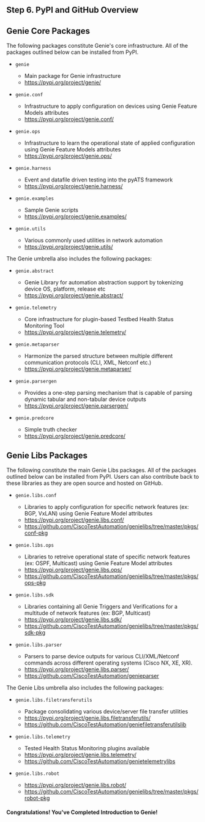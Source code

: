 ## Step 6. PyPI and GitHub Overview


## Genie Core Packages

The following packages constitute Genie's core infrastructure. All of the packages outlined below can be installed from PyPI.

- `genie`
	- Main package for Genie infrastructure
	- https://pypi.org/project/genie/

- `genie.conf`
	- Infrastructure to apply configuration on devices using Genie Feature Models attributes
	- https://pypi.org/project/genie.conf/

- `genie.ops`
	- Infrastructure to learn the operational state of applied configuration using Genie Feature Models attributes
	- https://pypi.org/project/genie.ops/

- `genie.harness`
	- Event and datafile driven testing into the pyATS framework
	- https://pypi.org/project/genie.harness/

- `genie.examples`
	- Sample Genie scripts
	- https://pypi.org/project/genie.examples/

- `genie.utils`
	- Various commonly used utilities in network automation
	- https://pypi.org/project/genie.utils/


The Genie umbrella also includes the following packages:

- `genie.abstract`
	- Genie Library for automation abstraction support by tokenizing device OS, platform, release etc
	- https://pypi.org/project/genie.abstract/

- `genie.telemetry`
	- Core infrastructure for plugin-based Testbed Health Status Monitoring Tool
	- https://pypi.org/project/genie.telemetry/

- `genie.metaparser`
	- Harmonize the parsed structure between multiple different communication protocols (CLI, XML, Netconf etc.)
	- https://pypi.org/project/genie.metaparser/

- `genie.parsergen`
	- Provides a one-step parsing mechanism that is capable of parsing dynamic tabular and non-tabular device outputs
	- https://pypi.org/project/genie.parsergen/

- `genie.predcore`
	- Simple truth checker
	- https://pypi.org/project/genie.predcore/


## Genie Libs Packages

The following constitute the main Genie Libs packages. All of the packages outlined below can be installed from PyPI. Users can also contribute back to these libraries as they are open source and hosted on GitHub.

- `genie.libs.conf`
	- Libraries to apply configuration for specific network features (ex: BGP, VxLAN) using Genie Feature Model attributes
	- https://pypi.org/project/genie.libs.conf/
	- https://github.com/CiscoTestAutomation/genielibs/tree/master/pkgs/conf-pkg

- `genie.libs.ops`
	- Libraries to retreive operational state of specific network features (ex: OSPF, Multicast) using Genie Feature Model attributes
	- https://pypi.org/project/genie.libs.ops/
	- https://github.com/CiscoTestAutomation/genielibs/tree/master/pkgs/ops-pkg

- `genie.libs.sdk`
	- Libraries containing all Genie Triggers and Verifications for a multitude of network features (ex: BGP, Multicast)
	- https://pypi.org/project/genie.libs.sdk/
	- https://github.com/CiscoTestAutomation/genielibs/tree/master/pkgs/sdk-pkg

- `genie.libs.parser`
	- Parsers to parse device outputs for various CLI/XML/Netconf commands across different operating systems (Cisco NX, XE, XR).
	- https://pypi.org/project/genie.libs.parser/
	- https://github.com/CiscoTestAutomation/genieparser


The Genie Libs umbrella also includes the following packages:

- `genie.libs.filetransferutils`
	- Package consolidating various device/server file transfer utilities
	- https://pypi.org/project/genie.libs.filetransferutils/
	- https://github.com/CiscoTestAutomation/geniefiletransferutilslib

- `genie.libs.telemetry`
	- Tested Health Status Monitoring plugins available
	- https://pypi.org/project/genie.libs.telemetry/
	- https://github.com/CiscoTestAutomation/genietelemetrylibs

- `genie.libs.robot`
	- https://pypi.org/project/genie.libs.robot/
	- https://github.com/CiscoTestAutomation/genielibs/tree/master/pkgs/robot-pkg


#### Congratulations! You've Completed Introduction to Genie!
